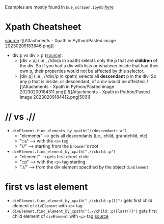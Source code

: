 Examples are mostly found in `bue_scraper.ipynb` [here](https://github.com/OdyAsh/bue-scrapper)
# Xpath Cheatsheet
[source](https://devhints.io/xpath)
![[Attachments - Xpath in Python/Pasted image 20230209183846.png]]
* div p vs div > p ([source](https://teamtreehouse.com/community/is-there-a-difference-between-div-p-and-div-p#:~:text=%5Bdiv%20%3E%20p%5D%20selects%20only,a%20div%20would%20be%20affected.)):
	* [div > p] (i.e., //div/p in xpath) selects only the p that are **children** of the div. So if you had a div with lists or whatever inside that had their own p, their properties would not be affected by this selector.
	* [div p] (i.e., //div//p in xpath) selects all **descendant** p in the div. So any p that is inside, or descendant, of a div would be affected.
![[Attachments - Xpath in Python/Pasted image 20230209184311.png]]
![[Attachments - Xpath in Python/Pasted image 20230209184412.png|500]]

# // vs .//
* `divElement.find_elements_by_xpath("//descendant::a")` 
	* "element**s**" --> gets all descendants (i.e., child, grandchild, etc) 
	* "::a" --> with the  `<a>`  tag 
	* "//" --> starting from the `browser`'s root
* `divElement.find_element_by_xpath(".//child::p")` 
	* "element" -->gets first direct child 
	* "::p" --> with the  `<p>`  tag starting 
	* ".//" --> from the div element specified by the object `divElement`
# first vs last element
* `divElement.find_element_by_xpath(".//child::p[1]")` gets first child element of `divElement` with `<p>` tag
* `divElement.find_element_by_xpath("(.//child::p)[last()]")` gets first child element of `divElement` with `<p>` tag [source](https://stackoverflow.com/questions/1459132/xslt-getting-last-element#:~:text=indexing%20on%20the%20nodelist%20result%2C%20rather%20than%20as%20part%20of%20the%20selection%20criteria.%20Try%3A)
